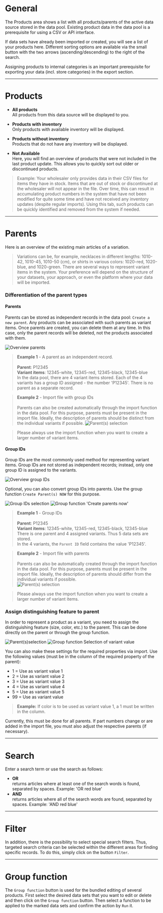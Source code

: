 # General

The Products area shows a list with all products/parents of the active data source stored in the data pool.
Existing product data in the data pool is a prerequisite for using a CSV or API interface.

If data sets have already been imported or created, you will see a list of your products here.
Different sorting options are available via the small button with the two arrows
(ascending/descending) to the right of the search.

Assigning products to internal categories is an important prerequisite for exporting your data
(incl. store categories) in the export section.

***
# Products

- **All products**<br>All products from this data source will be displayed to you.

- **Products with inventory**<br>Only products with available inventory will be displayed.

- **Products without inventory**<br>Products that do not have any inventory will be displayed.

- **Not Available**<br>Here, you will find an overview of products that were not included in the last product update.
    This allows you to quickly sort out older or discontinued products.    

> Example: Your wholesaler only provides data in their CSV files for items they have in stock.
  Items that are out of stock or discontinued at the wholesaler will not appear in the file.
  Over time, this can result in accumulating product numbers in the system that have not been modified
  for quite some time and have not received any inventory updates (despite regular imports).
  Using this tab, such products can be quickly identified and removed from the system if needed.

***
# Parents

Here is an overview of the existing main articles of a variation.

> Variations can be, for example, necklaces in different lengths: 1010-42, 1010-45, 1010-50 (cm),
  or shirts in various colors: 1020-red, 1020-blue, and 1020-green. There are several ways
  to represent variant items in the system. Your preference will depend on the structure
  of your datasets, your approach, or even the platform where your data will be imported.

### Differentiation of the parent types

#### Parents

Parents can be stored as independent records in the data pool: `Create a new parent`.
Any products can be associated with such parents as variant items. Once parents are created,
you can delete them at any time. In this case, only the parent records will be deleted,
not the products associated with them.

![Overview parents](https://data.csv4you.com/media/image/guide/datenpool/parents/datenpool-parents-uebersicht.png ':zoom :size=30%')

> **Example 1** - A parent as an independent record.<br><br>
> **Parent**: P12345<br>
> **Variant items**: 12345-white, 12345-red, 12345-black, 12345-blue<br>
> In the data pool, there are 4 variant items stored. Each of the 4 variants has a group ID
  assigned - the number 'P12345'. There is no parent as a separate record.

> **Example 2** - Import file with group IDs<br><br>
> Parents can also be created automatically through the import function in the data pool.
  For this purpose, parents must be present in the import file. Ideally, the description of parents
  should be distinct from the individual variants if possible.
> ![Parent(s) selection](https://wiki.csv4you.com/images/thumb/Parents.png/400px-Parents.png ':zoom :size=30%')

> Please always use the import function when you want to create a larger number of variant items.

#### Group IDs

Group IDs are the most commonly used method for representing variant items. Group IDs are not stored
as independent records; instead, only one group ID is assigned to the variants.

![Overview group IDs](https://data.csv4you.com/media/image/guide/datenpool/parents/datenpool-parents-gruppenids-uebersicht.png ':zoom :size=30%')

Optional, you can also convert group IDs into parents. Use the group function `Create Parent(s) NOW` for this purpose.

![Group IDs selection](https://data.csv4you.com/media/image/guide/datenpool/parents/datenpool-parents-gruppenids-auswahl.png ':zoom :size=30%')
![Group function 'Create parents now'](https://data.csv4you.com/media/image/guide/datenpool/parents/datenpool-parents-gruppenids-auswahl-gruppenfunktion.png ':zoom :size=30%')

> **Example 1** - Group IDs<br><br>
> **Parent**: P12345<br>
> **Variant items**: 12345-white, 12345-red, 12345-black, 12345-blue<br>
> There is one parent and 4 assigned variants. Thus 5 data sets are stored.<br>
  In the 4 variants, the `Parent ID` field contains the value 'P12345'.

> **Example 2** - Import file with parents<br><br>
> Parents can also be automatically created through the import function in the data pool.
  For this purpose, parents must be present in the import file. Ideally, the description of parents
  should differ from the individual variants if possible.<br>
> ![Parent(s) selection](https://wiki.csv4you.com/images/thumb/Group-IDs.png/400px-Group-IDs.png ':zoom :size=30%')

> Please always use the import function when you want to create a larger number of variant items. 

### Assign distinguishing feature to parent

In order to represent a product as a variant, you need to assign the distinguishing feature (size, color, etc.)
to the parent. This can be done directly on the parent or through the group function.

![Parent(s)selection](https://data.csv4you.com/media/image/guide/datenpool/parents/datenpool-parents-auswahl.png ':zoom :size=30%')
![Group function Selection of variant value](https://data.csv4you.com/media/image/guide/datenpool/parents/datenpool-parents-gruppenfunktion.png ':zoom :size=30%')

You can also make these settings for the required properties via import.
Use the following values (must be in the column of the required property of the parent):

- 1 = Use as variant value 1
- 2 = Use as variant value 2
- 3 = Use as variant value 3
- 4 = Use as variant value 4
- 5 = Use as variant value 5
- 99 = Use as variant value

> **Example:** If color is to be used as variant value 1, a 1 must be written in the column.

Currently, this must be done for all parents. If part numbers change or are added in the import file,
you must also adjust the respective parents (if necessary).

***
# Search

Enter a search term or use the search as follows:

- **OR**<br>returns articles where at least one of the search words is found, separated by spaces. Example: 'OR red blue'
- **AND**<br>returns articles where all of the search words are found, separated by spaces. Example: 'AND red blue'

***
# Filter

In addition, there is the possibility to select special search filters.
Thus, targeted search criteria can be selected within the different areas for finding specific records.
To do this, simply click on the button `Filter`.

***
# Group function

The `Group function` button is used for the bundled editing of several products.
First select the desired data sets that you want to edit or delete and then click on the `Group function` button.
Then select a function to be applied to the marked data sets and confirm the action by `Run` it.
